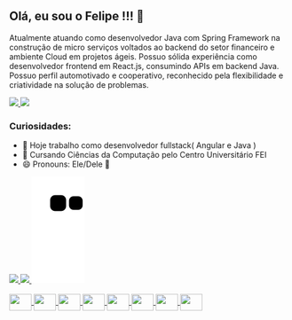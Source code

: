 <h2>Olá, eu sou o Felipe !!! 👋</h2> 

<p>
  Atualmente atuando como desenvolvedor Java com Spring Framework na construção de micro serviços voltados ao backend do setor financeiro e ambiente Cloud   em projetos ágeis. Possuo sólida experiência como desenvolvedor frontend em React.js, consumindo APIs em backend Java. Possuo perfil automotivado e         cooperativo, reconhecido pela flexibilidade e criatividade na solução de problemas.
</p>
<div>
	<a href="https://linkedin.com/in/felipe-moreira-8a9b3b1a0">
		<img src="https://img.shields.io/badge/LinkedIn-0077B5?style=for-the-badge&logo=linkedin&logoColor=white" />
	</a>
	<a href="https://www.hackerrank.com/felipe_moreira_1">
		<img src="https://img.shields.io/badge/-Hackerrank-2EC866?style=for-the-badge&logo=HackerRank&logoColor=white" />
	</a>
</div>

<h3>Curiosidades:</h3>

- 🔭 Hoje trabalho como desenvolvedor fullstack( Angular e Java )
- 🌱 Cursando Ciências da Computação pelo Centro Universitário FEI
- 😄 Pronouns: Ele/Dele 🤣

<div>
  <a href="https://github.com/FM-007" />
  <img height="180em" src="https://github-readme-stats.vercel.app/api?username=FM-007&show_icons=true&theme=highcontrast" />
  <img height="180em" src="https://github-readme-stats.vercel.app/api/top-langs/?username=FM-007&layout=compact&theme=highcontrast&hide=PHP" />
	<img src="https://github.com/FM-007/FM-007/blob/output/github-contribution-grid-snake.svg" />
</div><br>

<div style="display: inline_block">
  <img align="center" height="30" width="40" src="https://cdn.jsdelivr.net/gh/devicons/devicon/icons/react/react-original.svg" />
	<img align="center" height="30" width="40" src="https://cdn.jsdelivr.net/gh/devicons/devicon/icons/html5/html5-plain.svg" />
	<img align="center" height="30" width="40" src="https://cdn.jsdelivr.net/gh/devicons/devicon/icons/css3/css3-plain.svg" />
	<img align="center" height="30" width="40" src="https://cdn.jsdelivr.net/gh/devicons/devicon/icons/javascript/javascript-plain.svg" />
	<img align="center" height="30" width="40" src="https://cdn.jsdelivr.net/gh/devicons/devicon/icons/typescript/typescript-plain.svg" />	
	<img align="center" height="30" width="40" src="https://cdn.jsdelivr.net/gh/devicons/devicon/icons/java/java-original.svg" />
	<img align="center" height="30" width="40" src="https://cdn.jsdelivr.net/gh/devicons/devicon/icons/postgresql/postgresql-plain.svg" />
	<img align="center" height="30" width="40" src="https://cdn.jsdelivr.net/gh/devicons/devicon/icons/mongodb/mongodb-plain.svg" />
</div>
